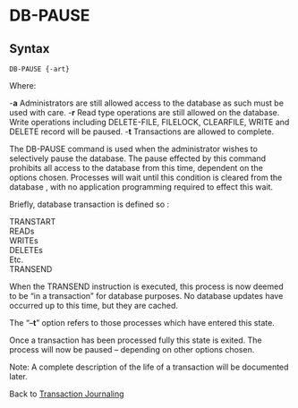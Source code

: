 # DB-PAUSE

<PageHeader />

## Syntax

```
DB-PAUSE {-art}
```

Where:

-**a**      Administrators are still allowed access to the database as such must be used with care.
-**r**      Read type operations are still allowed on the database. Write operations including DELETE-FILE, FILELOCK, CLEARFILE, WRITE and DELETE record will be paused.
-**t**      Transactions are allowed to complete.

The DB-PAUSE command is used when the administrator wishes to selectively pause the database. The pause effected by this
command prohibits all access to the database from this time, dependent on the options chosen. Processes will wait until this condition is
cleared from the database , with no application programming required to effect this wait.

Briefly, database transaction is defined so :  

TRANSTART  
READs  
WRITEs  
DELETEs  
Etc.   
TRANSEND  

When the TRANSEND instruction is executed, this process is now deemed to be “in a transaction” for database purposes. No database
updates have occurred up to this time, but they are cached.  

The “–**t**” option refers to those processes which have entered this state.  

Once a transaction has been processed fully this state is exited. The process will now be paused – depending on other options chosen.

Note: A complete description of the life of a transaction will be documented later.

Back to [Transaction Journaling](./../README.md)

<PageFooter />
